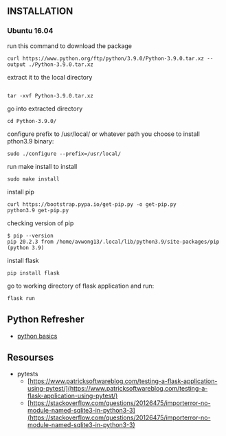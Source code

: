 ## INSTALLATION 

### Ubuntu 16.04

run this command to download the package
```
curl https://www.python.org/ftp/python/3.9.0/Python-3.9.0.tar.xz --output ./Python-3.9.0.tar.xz

```

extract it to the local directory
```

tar -xvf Python-3.9.0.tar.xz
```

go into extracted directory
```
cd Python-3.9.0/
```

configure prefix to /usr/local/ or whatever path you choose to install pthon3.9 binary:
```
sudo ./configure --prefix=/usr/local/
```

run make install to install
```
sudo make install
```

install pip
```
curl https://bootstrap.pypa.io/get-pip.py -o get-pip.py
python3.9 get-pip.py
```

checking version of pip
```
$ pip --version
pip 20.2.3 from /home/avwong13/.local/lib/python3.9/site-packages/pip (python 3.9)

```

install flask
``` 
pip install flask
```

go to working directory of flask application and run:
```
flask run
```

## Python Refresher

* [python basics](notes/README.md)

## Resourses
* pytests
  * [https://www.patricksoftwareblog.com/testing-a-flask-application-using-pytest/](https://www.patricksoftwareblog.com/testing-a-flask-application-using-pytest/)
  * [https://stackoverflow.com/questions/20126475/importerror-no-module-named-sqlite3-in-python3-3](https://stackoverflow.com/questions/20126475/importerror-no-module-named-sqlite3-in-python3-3)
